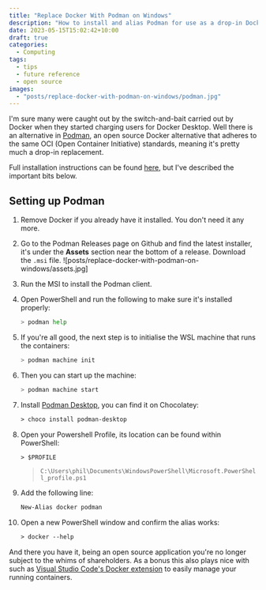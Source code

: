 ```yaml
---
title: "Replace Docker With Podman on Windows"
description: "How to install and alias Podman for use as a drop-in Docker replacement on Windows"
date: 2023-05-15T15:02:42+10:00
draft: true
categories:
  - Computing
tags:
  - tips
  - future reference
  - open source
images:
  - "posts/replace-docker-with-podman-on-windows/podman.jpg"
---
```

I'm sure many were caught out by the switch-and-bait carried out by Docker when they started charging users for Docker Desktop. Well there is an alternative in [Podman](https://podman.io/), an open source Docker alternative that adheres to the same OCI (Open Container Initiative) standards, meaning it's pretty much a drop-in replacement. 

<!--more-->

Full installation instructions can be found [here](https://github.com/containers/podman/blob/main/docs/tutorials/podman-for-windows.md), but I've described the important bits below.

## Setting up Podman
1. Remove Docker if you already have it installed. You don't need it any more.
2. Go to the Podman Releases page on Github and find the latest installer, it's under the **Assets** section near the bottom of a release. Download the `.msi` file.
    ![posts/replace-docker-with-podman-on-windows/assets.jpg]
3. Run the MSI to install the Podman client.
4. Open PowerShell and run the following to make sure it's installed properly:
    ~~~ sh
    > podman help
    ~~~
5. If you're all good, the next step is to initialise the WSL machine that runs the containers:
    ~~~ sh
    > podman machine init
    ~~~
6. Then you can start up the machine:
    ~~~ sh
    > podman machine start
    ~~~


2. Install [Podman Desktop](https://podman-desktop.io/downloads), you can find it on Chocolatey:
    ~~~ ps
    > choco install podman-desktop
    ~~~
3. Open your Powershell Profile, its location can be found within PowerShell:
    ~~~ ps
    > $PROFILE
    ~~~
    > `C:\Users\phil\Documents\WindowsPowerShell\Microsoft.PowerShell_profile.ps1`
4. Add the following line:
    ~~~ ps
    New-Alias docker podman
    ~~~
5. Open a new PowerShell window and confirm the alias works:
    ~~~ ps
    > docker --help
    ~~~

And there you have it, being an open source application you're no longer subject to the whims of shareholders. As a bonus this also plays nice with such as [Visual Studio Code's Docker extension](https://marketplace.visualstudio.com/items?itemName=ms-azuretools.vscode-docker) to easily manage your running containers.